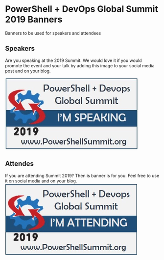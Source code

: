 # PowerShell + DevOps Global Summit 2019 Banners

Banners to be used for speakers and attendees

## Speakers
Are you speaking at the 2019 Summit. We would love it if you would promote the event and your talk by adding this image to your social media post and on your blog.

![](summit_Speaking.jpg)

## Attendes
If you are attending Summit 2019? Then is banner is for you. Feel free to use it on social media and on your blog. 
![](summit_Attending.jpg)
